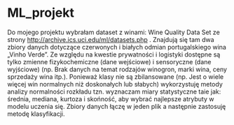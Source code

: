 # ML_projekt
Do mojego projektu wybrałam dataset z winami: Wine Quality Data Set ze strony http://archive.ics.uci.edu/ml/datasets.php .
Znajdują się tam dwa zbiory danych dotyczące czerwonych i białych odmian portugalskiego wina „Vinho Verde”.  Ze względu na kwestie prywatności i logistyki dostępne są tylko zmienne fizykochemiczne (dane wejściowe) i sensoryczne (dane wyjściowe) (np. Brak danych na temat rodzajów winogron, marki wina, ceny sprzedaży wina itp.).
Ponieważ klasy nie są zbilansowane (np. Jest o wiele więcej win normalnych niż doskonałych lub słabych) wykorzystuję metody analizy normalności rozkładu tzn. wyznaczam miary statystyczne taie jak: średnia, mediana, kurtoza i skońność, aby wybrać najlepsze atrybuty w modelu uczenia się.
Zbiory danych łączę w jeden plik a następnie zastosuję metodę klasyfikacji. 
